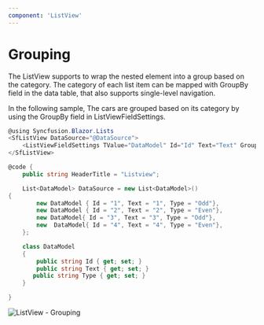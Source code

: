 ```yaml
---
component: 'ListView'
---
```


# Grouping

The ListView supports to wrap the nested element into a group based on the category. The category of each list item can be mapped with GroupBy field in the data table, that also supports single-level navigation.

In the following sample, The cars are grouped based on its category by using the GroupBy field in ListViewFieldSettings.

```csharp
@using Syncfusion.Blazor.Lists
<SfListView DataSource="@DataSource">
    <ListViewFieldSettings TValue="DataModel" Id="Id" Text="Text" GroupBy="Type"></ListViewFieldSettings>
</SfListView>

@code {
    public string HeaderTitle = "Listview";

    List<DataModel> DataSource = new List<DataModel>()
{
        new DataModel { Id = "1", Text = "1", Type = "Odd"},
        new DataModel { Id = "2", Text = "2", Type = "Even"},
        new DataModel{ Id = "3", Text = "3", Type = "Odd"},
        new  DataModel{ Id = "4", Text = "4", Type = "Even"},
    };

    class DataModel
    {
        public string Id { get; set; }
        public string Text { get; set; }
       public string Type { get; set; }
    }

}

```

![ListView - Grouping](./images/list/grouping-simple.png)
